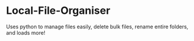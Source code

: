 # Local-File-Organiser
Uses python to manage files easily, delete bulk files, rename entire folders, and loads more!
